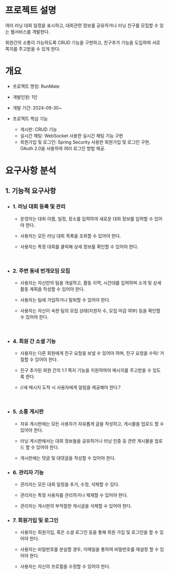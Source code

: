 # 프로젝트 설명

여러 러닝 대회 일정을 표시하고, 대회관련 정보를 공유하거나 러닝 친구를 모집할 수 있는 웹서비스를 개발한다.

회원간의 소통이 가능하도록 CRUD 기능을 구현하고, 친구추가 기능을 도입하여 서로 쪽지를 주고받을 수 있게 한다.
# 개요

- 프로젝트 명칭: RunMate

- 개발인원: 1인
- 개발 기간: 2024-09-30~
- 프로젝트 핵심 기능
    - 게시판: CRUD 기능
    - 실시간 채팅: WebSocket 사용한 실시간 채팅 기능 구현
    - 회원가입 및 로그인: Spring Security 사용한 회원가입 및 로그인 구현, OAuth 2.0을 사용하여 여러 로그인 방법 제공.



# 요구사항 분석

## 1. 기능적 요구사항

- ### 1. 러닝 대회 등록 및 관리  
    - 운영자는 대회 이름, 일정, 장소를 입력하여 새로운 대회 정보를 입력할 수 있어야 한다.  

    - 사용자는 모든 러닝 대회 목록을 조회할 수 있어야 한다.

    - 사용자는 특정 대회를 클릭해 상세 정보를 확인할 수 있어야 한다.

<br>


- ### 2. 주변 동네 번개모임 모집

    - 사용자는 자신만의 팀을 개설하고, 활동 지역, 시간대를 입력하며 소개 및 상세 활동 계획을 작성할 수 있어야 한다.

    - 사용자는 팀에 가입하거나 탈퇴할 수 있어야 한다.
 
    - 사용자는 자신이 속한 팀의 모집 상태(지원자 수, 모집 마감 여부) 등을 확인할 수 있어야 한다.

<br>

- ### 4. 회원 간 소셜 기능

    - 사용자는 다른 회원에게 친구 요청을 보낼 수 있어야 하며, 친구 요청을 수락/ 거절할 수 있어야 한다.

    - 친구 추가된 회원 간의 1:1 쪽지 기능을 지원하여야 메시지를 주고받을 수 있도록 한다.

    - //새 메시지 도착 시 사용자에게 알림을 제공해야 한다.?

<br>


- ### 5. 소통 게시판

    - 자유 게시판에는 모든 사용자가 자유롭게 글을 작성하고, 게시물을 업로드 할 수 있어야 한다.

    - 러닝 게시판에서는 대회 정보들을 공유하거나 러닝 인증 등 관련 게시물을 업로드 할 수 있어야 한다. 

    - 게시판에는 댓글 및 대댓글을 작성할 수 있어야 한다.

- ### 6. 관리자 기능

    - 관리자는 모든 대회 일정을 추가, 수정, 삭제할 수 있다.
    
    - 관리자는 특정 사용자를 관리하거나 제재할 수 있어야 한다.

    - 관리자는 게시판의 부적절한 게시글을 삭제할 수 있어야 한다.

- ### 7. 회원가입 및 로그인

    - 사용자는 회원가입, 혹은 소셜 로그인 등을 통해 회원 가입 및 로그인을 할 수 있어야 한다.

    - 사용자는 비밀번호를 분실할 경우, 이메일을 통하여 비밀번호를 재설정 할 수 있어야 한다.

    - 사용자는 자신의 프로필을 수정할 수 있어야 한다.

    
